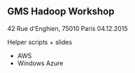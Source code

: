 ## GMS Hadoop Workshop 

42 Rue d'Enghien, 
75010 Paris
04.12.2015

Helper scripts + slides

* AWS
* Windows Azure

